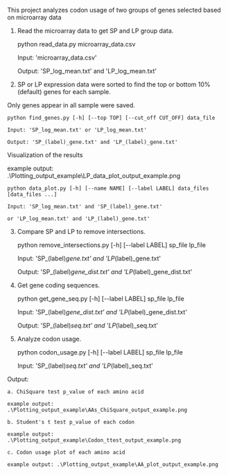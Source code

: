 
This project analyzes codon usage of two groups of genes selected based on microarray data

1. Read the microarray data to get SP and LP group data.

	python read_data.py microarray_data.csv

	Input: 'microarray_data.csv'

	Output: 'SP_log_mean.txt' and 'LP_log_mean.txt'


2. SP or LP expression data were sorted to find the top or bottom 10% (default) genes for each sample.

Only genes appear in all sample were saved. 

	python find_genes.py [-h] [--top TOP] [--cut_off CUT_OFF] data_file

	Input: 'SP_log_mean.txt' or 'LP_log_mean.txt'

	Output: 'SP_(label)_gene.txt' and 'LP_(label)_gene.txt'

Visualization of the results 

example output: .\Plotting_output_example\LP_data_plot_output_example.png

	python data_plot.py [-h] [--name NAME] [--label LABEL] data_files [data_files ...]

	Input: 'SP_log_mean.txt' and 'SP_(label)_gene.txt'

	or 'LP_log_mean.txt' and 'LP_(label)_gene.txt'


3. Compare SP and LP to remove intersections.


	python remove_intersections.py [-h] [--label LABEL] sp_file lp_file

	Input: 'SP_(label)_gene.txt' and 'LP_(label)_gene.txt'

	Output: 'SP_(label)_gene_dist.txt' and 'LP_(label)_gene_dist.txt'


4. Get gene coding sequences.

	python get_gene_seq.py [-h] [--label LABEL] sp_file lp_file

	Input: 'SP_(label)_gene_dist.txt' and 'LP_(label)_gene_dist.txt'

	Output: 'SP_(label)_seq.txt' and 'LP_(label)_seq.txt'


5. Analyze codon usage. 

	python codon_usage.py [-h] [--label LABEL] sp_file lp_file

	Input: 'SP_(label)_seq.txt' and 'LP_(label)_seq.txt'

Output:

	a. ChiSquare test p_value of each amino acid 

	example output: .\Plotting_output_example\AAs_ChiSquare_output_example.png
	
	b. Student's t test p_value of each codon 
		
	example output: .\Plotting_output_example\Codon_ttest_output_example.png
	
	c. Codon usage plot of each amino acid
	
	example output: .\Plotting_output_example\AA_plot_output_example.png



